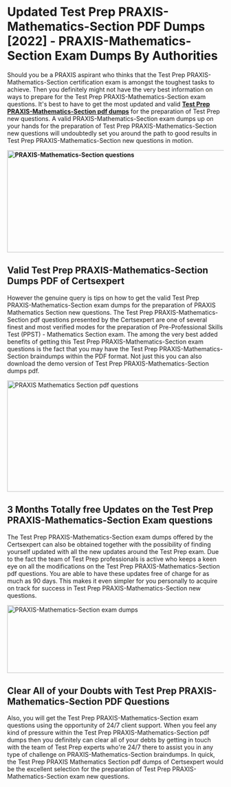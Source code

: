 <h1><strong>Updated Test Prep PRAXIS-Mathematics-Section PDF Dumps [2022] - PRAXIS-Mathematics-Section Exam Dumps By Authorities&nbsp;</strong></h1>
<p><span style="font-weight: 400;">Should you be a PRAXIS aspirant who thinks that the Test Prep PRAXIS-Mathematics-Section certification exam is amongst the toughest tasks to achieve. Then you definitely might not have the very best information on ways to prepare for the Test Prep PRAXIS-Mathematics-Section exam questions. It's best to have to get the most updated and valid <strong><a href="https://www.certsexpert.com/PRAXIS-Mathematics-Section-pdf-questions.html">Test Prep PRAXIS-Mathematics-Section pdf dumps</a></strong> for the preparation of Test Prep new questions. A valid  PRAXIS-Mathematics-Section exam dumps up on your hands for the preparation of Test Prep PRAXIS-Mathematics-Section new questions will undoubtedly set you around the path to good results in Test Prep PRAXIS-Mathematics-Section new questions in motion.</span></p>
<p><span style="font-weight: 400;"><strong><img style="display: block; margin-left: auto; margin-right: auto;" src="https://i.ibb.co/QXh983F/73475278-2429792180625311-4586132736837681152-n.jpg" alt="PRAXIS-Mathematics-Section questions" width="632" height="238" /></strong></span></p>
<h2><strong>Valid Test Prep PRAXIS-Mathematics-Section Dumps PDF of Certsexpert</strong></h2>
<p><span style="font-weight: 400;">However the genuine query is tips on how to get the valid Test Prep PRAXIS-Mathematics-Section exam dumps for the preparation of PRAXIS Mathematics Section new questions. The Test Prep PRAXIS-Mathematics-Section pdf questions presented by the Certsexpert are one of several finest and most verified modes for the preparation of Pre-Professional Skills Test (PPST) - Mathematics Section exam. The among the very best added benefits of getting this Test Prep PRAXIS-Mathematics-Section exam questions is the fact that you may have the Test Prep PRAXIS-Mathematics-Section braindumps within the PDF format. Not just this you can also download the demo version of Test Prep PRAXIS-Mathematics-Section dumps pdf.</span></p>
<p><span style="font-weight: 400;"><img style="display: block; margin-left: auto; margin-right: auto;" src="https://i.ibb.co/Jd8hN2L/76714008-3182067705200142-8735104740007870464-n.jpg" alt="PRAXIS Mathematics Section pdf questions" width="701" height="259" /></span></p>
<h2><strong>3 Months Totally free Updates on the Test Prep PRAXIS-Mathematics-Section Exam questions</strong></h2>
<p><span style="font-weight: 400;">The Test Prep PRAXIS-Mathematics-Section exam dumps offered by the Certsexpert can also be obtained together with the possibility of finding yourself updated with all the new updates around the Test Prep exam. Due to the fact the team of Test Prep professionals is active who keeps a keen eye on all the modifications on the Test Prep PRAXIS-Mathematics-Section pdf questions. You are able to have these updates free of charge for as much as 90 days. This makes it even simpler for you personally to acquire on track for success in Test Prep PRAXIS-Mathematics-Section new questions.</span></p>
<p><span style="font-weight: 400;"><a href="https://www.certsexpert.com/PRAXIS-Mathematics-Section-pdf-questions.html"><img style="display: block; margin-left: auto; margin-right: auto;" src="https://i.ibb.co/TMnKrkJ/75398236-424489711531572-5064688549987614720-n.jpg" alt="PRAXIS-Mathematics-Section exam dumps" width="714" height="158" /></a></span></p>
<h2><strong>Clear All of your Doubts with Test Prep PRAXIS-Mathematics-Section PDF Questions</strong></h2>
<p>Also, you will get the Test Prep PRAXIS-Mathematics-Section exam questions using the opportunity of 24/7 client support. When you feel any kind of pressure within the Test Prep PRAXIS-Mathematics-Section pdf dumps then you definitely can clear all of your debts by getting in touch with the team of Test Prep experts who're 24/7 there to assist you in any type of challenge on  PRAXIS-Mathematics-Section braindumps. In quick, the Test Prep PRAXIS Mathematics Section pdf dumps of Certsexpert would be the excellent selection for the preparation of Test Prep PRAXIS-Mathematics-Section exam new questions.</p>
